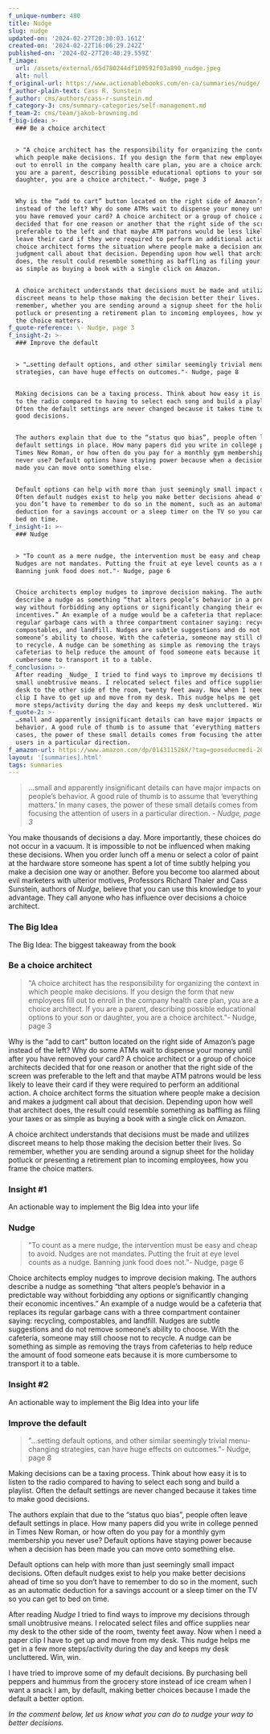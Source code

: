 ```yaml
---
f_unique-number: 480
title: Nudge
slug: nudge
updated-on: '2024-02-27T20:30:03.161Z'
created-on: '2024-02-22T16:06:29.242Z'
published-on: '2024-02-27T20:40:29.559Z'
f_image:
  url: /assets/external/65d780244df109592f03a890_nudge.jpeg
  alt: null
f_original-url: https://www.actionablebooks.com/en-ca/summaries/nudge/
f_author-plain-text: Cass R. Sunstein
f_author: cms/authors/cass-r-sunstein.md
f_category-3: cms/summary-categories/self-management.md
f_team-2: cms/team/jakob-browning.md
f_big-idea: >-
  ### Be a choice architect


  > "A choice architect has the responsibility for organizing the context in
  which people make decisions. If you design the form that new employees fill
  out to enroll in the company health care plan, you are a choice architect. If
  you are a parent, describing possible educational options to your son or
  daughter, you are a choice architect."- Nudge, page 3


  Why is the “add to cart” button located on the right side of Amazon’s page
  instead of the left? Why do some ATMs wait to dispense your money until after
  you have removed your card? A choice architect or a group of choice architects
  decided that for one reason or another that the right side of the screen was
  preferable to the left and that maybe ATM patrons would be less likely to
  leave their card if they were required to perform an additional action. A
  choice architect forms the situation where people make a decision and makes a
  judgment call about that decision. Depending upon how well that architect
  does, the result could resemble something as baffling as filing your taxes or
  as simple as buying a book with a single click on Amazon.


  A choice architect understands that decisions must be made and utilizes
  discreet means to help those making the decision better their lives. So
  remember, whether you are sending around a signup sheet for the holiday
  potluck or presenting a retirement plan to incoming employees, how you frame
  the choice matters.
f_quote-reference: \- Nudge, page 3
f_insight-2: >-
  ### Improve the default


  > "…setting default options, and other similar seemingly trivial menu-changing
  strategies, can have huge effects on outcomes."- Nudge, page 8


  Making decisions can be a taxing process. Think about how easy it is to listen
  to the radio compared to having to select each song and build a playlist.
  Often the default settings are never changed because it takes time to make
  good decisions.


  The authors explain that due to the “status quo bias”, people often leave
  default settings in place. How many papers did you write in college penned in
  Times New Roman, or how often do you pay for a monthly gym membership you
  never use? Default options have staying power because when a decision has been
  made you can move onto something else.


  Default options can help with more than just seemingly small impact decisions.
  Often default nudges exist to help you make better decisions ahead of time so
  you don’t have to remember to do so in the moment, such as an automatic
  deduction for a savings account or a sleep timer on the TV so you can get to
  bed on time.
f_insight-1: >-
  ### Nudge


  > "To count as a mere nudge, the intervention must be easy and cheap to avoid.
  Nudges are not mandates. Putting the fruit at eye level counts as a nudge.
  Banning junk food does not."- Nudge, page 6


  Choice architects employ nudges to improve decision making. The authors
  describe a nudge as something “that alters people’s behavior in a predictable
  way without forbidding any options or significantly changing their economic
  incentives.” An example of a nudge would be a cafeteria that replaces its
  regular garbage cans with a three compartment container saying: recycling,
  compostables, and landfill. Nudges are subtle suggestions and do not remove
  someone’s ability to choose. With the cafeteria, someone may still choose not
  to recycle. A nudge can be something as simple as removing the trays from
  cafeterias to help reduce the amount of food someone eats because it is more
  cumbersome to transport it to a table.
f_conclusion: >-
  After reading _Nudge_ I tried to find ways to improve my decisions through
  small unobtrusive means. I relocated select files and office supplies near my
  desk to the other side of the room, twenty feet away. Now when I need a paper
  clip I have to get up and move from my desk. This nudge helps me get in a few
  more steps/activity during the day and keeps my desk uncluttered. Win, win.
f_quote-2: >-
  …small and apparently insignificant details can have major impacts on people’s
  behavior. A good rule of thumb is to assume that ‘everything matters.’ In many
  cases, the power of these small details comes from focusing the attention of
  users in a particular direction.
f_amazon-url: https://www.amazon.com/dp/014311526X/?tag=gooseducmedi-20
layout: '[summaries].html'
tags: summaries
---
```


> …small and apparently insignificant details can have major impacts on people’s behavior. A good rule of thumb is to assume that ‘everything matters.’ In many cases, the power of these small details comes from focusing the attention of users in a particular direction. _\- Nudge, page 3_

You make thousands of decisions a day. More importantly, these choices do not occur in a vacuum. It is impossible to not be influenced when making these decisions. When you order lunch off a menu or select a color of paint at the hardware store someone has spent a lot of time subtly helping you make a decision one way or another. Before you become too alarmed about evil marketers with ulterior motives, Professors Richard Thaler and Cass Sunstein, authors of _Nudge_, believe that you can use this knowledge to your advantage. They call anyone who has influence over decisions a choice architect.

### The Big Idea

The Big Idea: The biggest takeaway from the book

### Be a choice architect

> "A choice architect has the responsibility for organizing the context in which people make decisions. If you design the form that new employees fill out to enroll in the company health care plan, you are a choice architect. If you are a parent, describing possible educational options to your son or daughter, you are a choice architect."- Nudge, page 3

Why is the “add to cart” button located on the right side of Amazon’s page instead of the left? Why do some ATMs wait to dispense your money until after you have removed your card? A choice architect or a group of choice architects decided that for one reason or another that the right side of the screen was preferable to the left and that maybe ATM patrons would be less likely to leave their card if they were required to perform an additional action. A choice architect forms the situation where people make a decision and makes a judgment call about that decision. Depending upon how well that architect does, the result could resemble something as baffling as filing your taxes or as simple as buying a book with a single click on Amazon.

A choice architect understands that decisions must be made and utilizes discreet means to help those making the decision better their lives. So remember, whether you are sending around a signup sheet for the holiday potluck or presenting a retirement plan to incoming employees, how you frame the choice matters.

### Insight #1

An actionable way to implement the Big Idea into your life

### Nudge

> "To count as a mere nudge, the intervention must be easy and cheap to avoid. Nudges are not mandates. Putting the fruit at eye level counts as a nudge. Banning junk food does not."- Nudge, page 6

Choice architects employ nudges to improve decision making. The authors describe a nudge as something “that alters people’s behavior in a predictable way without forbidding any options or significantly changing their economic incentives.” An example of a nudge would be a cafeteria that replaces its regular garbage cans with a three compartment container saying: recycling, compostables, and landfill. Nudges are subtle suggestions and do not remove someone’s ability to choose. With the cafeteria, someone may still choose not to recycle. A nudge can be something as simple as removing the trays from cafeterias to help reduce the amount of food someone eats because it is more cumbersome to transport it to a table.

### Insight #2

An actionable way to implement the Big Idea into your life

### Improve the default

> "…setting default options, and other similar seemingly trivial menu-changing strategies, can have huge effects on outcomes."- Nudge, page 8

Making decisions can be a taxing process. Think about how easy it is to listen to the radio compared to having to select each song and build a playlist. Often the default settings are never changed because it takes time to make good decisions.

The authors explain that due to the “status quo bias”, people often leave default settings in place. How many papers did you write in college penned in Times New Roman, or how often do you pay for a monthly gym membership you never use? Default options have staying power because when a decision has been made you can move onto something else.

Default options can help with more than just seemingly small impact decisions. Often default nudges exist to help you make better decisions ahead of time so you don’t have to remember to do so in the moment, such as an automatic deduction for a savings account or a sleep timer on the TV so you can get to bed on time.

After reading _Nudge_ I tried to find ways to improve my decisions through small unobtrusive means. I relocated select files and office supplies near my desk to the other side of the room, twenty feet away. Now when I need a paper clip I have to get up and move from my desk. This nudge helps me get in a few more steps/activity during the day and keeps my desk uncluttered. Win, win.

I have tried to improve some of my default decisions. By purchasing bell peppers and hummus from the grocery store instead of ice cream when I want a snack I am, by default, making better choices because I made the default a better option.

_In the comment below, let us know what you can do to nudge your way to better decisions._
